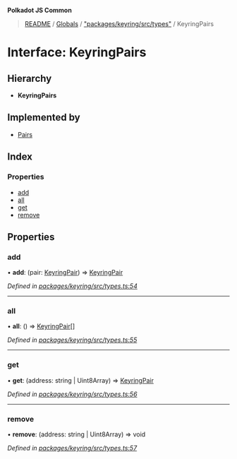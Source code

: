 **Polkadot JS Common**

> [README](../README.md) / [Globals](../globals.md) / ["packages/keyring/src/types"](../modules/_packages_keyring_src_types_.md) / KeyringPairs

# Interface: KeyringPairs

## Hierarchy

* **KeyringPairs**

## Implemented by

* [Pairs](../classes/_packages_keyring_src_pairs_.pairs.md)

## Index

### Properties

* [add](_packages_keyring_src_types_.keyringpairs.md#add)
* [all](_packages_keyring_src_types_.keyringpairs.md#all)
* [get](_packages_keyring_src_types_.keyringpairs.md#get)
* [remove](_packages_keyring_src_types_.keyringpairs.md#remove)

## Properties

### add

•  **add**: (pair: [KeyringPair](_packages_keyring_src_types_.keyringpair.md)) => [KeyringPair](_packages_keyring_src_types_.keyringpair.md)

*Defined in [packages/keyring/src/types.ts:54](https://github.com/polkadot-js/common/blob/bd1735ca/packages/keyring/src/types.ts#L54)*

___

### all

•  **all**: () => [KeyringPair](_packages_keyring_src_types_.keyringpair.md)[]

*Defined in [packages/keyring/src/types.ts:55](https://github.com/polkadot-js/common/blob/bd1735ca/packages/keyring/src/types.ts#L55)*

___

### get

•  **get**: (address: string \| Uint8Array) => [KeyringPair](_packages_keyring_src_types_.keyringpair.md)

*Defined in [packages/keyring/src/types.ts:56](https://github.com/polkadot-js/common/blob/bd1735ca/packages/keyring/src/types.ts#L56)*

___

### remove

•  **remove**: (address: string \| Uint8Array) => void

*Defined in [packages/keyring/src/types.ts:57](https://github.com/polkadot-js/common/blob/bd1735ca/packages/keyring/src/types.ts#L57)*
